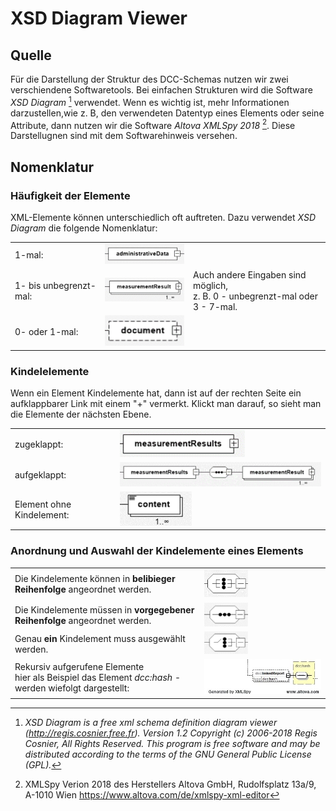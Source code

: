 # XSD Diagram Viewer

## Quelle

Für die Darstellung der Struktur des DCC-Schemas nutzen wir zwei verschiendene Softwaretools. Bei einfachen Strukturen wird die Software *XSD Diagram* [^1] verwendet. Wenn es wichtig ist, mehr Informationen darzustellen,wie z. B, den verwendeten Datentyp eines Elements oder seine Attribute, dann nutzen wir die Software *Altova XMLSpy 2018* [^2]. Diese Darstellugnen sind mit dem Softwarehinweis versehen.

[^1]: *XSD Diagram is a free xml schema definition diagram viewer (http://regis.cosnier.free.fr).
Version 1.2 Copyright (c) 2006-2018 Regis Cosnier, All Rights Reserved.
This program is free software and may be distributed
according to the terms of the GNU General Public License (GPL).*

[^2]: XMLSpy Verion 2018 des Herstellers Altova GmbH, Rudolfsplatz 13a/9, A-1010 Wien 
https://www.altova.com/de/xmlspy-xml-editor

## Nomenklatur

### Häufigkeit der Elemente

XML-Elemente können unterschiedlich oft auftreten. Dazu verwendet *XSD Diagram* die folgende Nomenklatur:

||||
|-|-|-|
| 1-mal: | <img src="../XSD_diagram_SW/Element_genau_einmal.png" alt="Genau einmal" width="200" /> ||
| 1- bis unbegrenzt-mal: | <img src="../XSD_diagram_SW/1_unbegrenzt_Mal.png" alt="1_unbegrenzt" width="200" /> | Auch andere Eingaben sind möglich,<br>z. B. 0 - unbegrenzt-mal oder 3  - 7-mal.|
| 0- oder 1-mal: | <img src="../XSD_diagram_SW/0_1_Mal.png" alt="0_1" width="135" /> ||


### Kindelelemente

Wenn ein Element Kindelemente hat, dann ist auf der rechten Seite ein aufklappbarer Link mit einem "+" vermerkt. Klickt man darauf, so sieht man die Elemente der nächsten Ebene.

| | |
|---|---|
| zugeklappt: | <img src="../XSD_diagram_SW/measurementResults.png" alt="Kindelement_zu" width="200" />  |
| aufgeklappt: | <img src="../XSD_diagram_SW/aufgeklappt.png" alt="Kindelement_zu" width="450" />|
|Element ohne Kindelement:| <img src="../XSD_diagram_SW/content.png" alt="Kindelement_ohne" width="115" />|



### Anordnung und Auswahl der Kindelemente eines Elements

| | |
|---|---|
|Die Kindelemente können in **belibieger Reihenfolge** angeordnet werden.|<img src="../XSD_diagram_SW/all.png" alt="xs_all" width="70" />|
|Die Kindelemente müssen in **vorgegebener Reihenfolge** angeordnet werden.|<img src="../XSD_diagram_SW/sequence.png" alt="xs_sequence" width="70" />|
|Genau **ein** Kindelement muss ausgewählt werden.|<img src="../XSD_diagram_SW/choice.png" alt="xs_choice" width="70" />|
|Rekursiv aufgerufene Elemente<br>hier als Beispiel das Element *dcc:hash* - werden wiefolgt dargestellt:|<img src="../XSD_diagram_SW/recursive.jpg" alt="recursive" width="400" />

